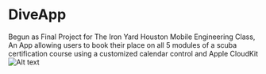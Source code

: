 # DiveApp
Begun as Final Project for The Iron Yard Houston Mobile Engineering Class, An App allowing users to book their place on all 5 modules of a scuba certification course using a customized calendar control and Apple CloudKit
![Alt text](https://raw.github.com/jfo713/DiveApp/screenshots/Screenshots/SimulatorScreenShot1.png)
